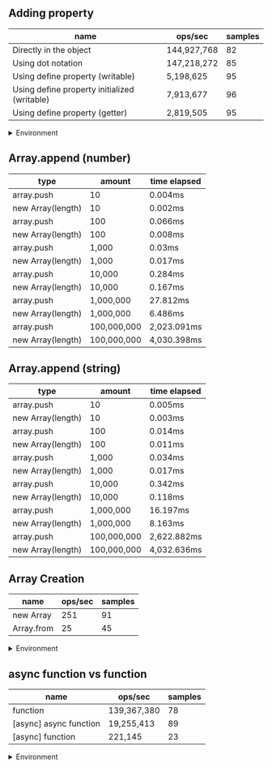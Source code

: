 ## Adding property

|name|ops/sec|samples|
|-|-|-|
|Directly in the object|144,927,768|82|
|Using dot notation|147,218,272|85|
|Using define property (writable)|5,198,625|95|
|Using define property initialized (writable)|7,913,677|96|
|Using define property (getter)|2,819,505|95|


<details>
<summary>Environment</summary>

* __Machine:__ linux x64 | 4 vCPUs | 15.2GB Mem
* __Run:__ Fri May 03 2024 20:22:17 GMT+0000 (Coordinated Universal Time)
</details>

<!--
{"environment":{"platform":"linux","arch":"x64","cpus":4,"totalMemory":15.245216369628906},"benchmarks":[{"name":"Directly in the object","opsSec":144927768.27405336,"samples":5},{"name":"Using dot notation","opsSec":147218271.75846058,"samples":5},{"name":"Using define property (writable)","opsSec":5198625.005940904,"samples":6},{"name":"Using define property initialized (writable)","opsSec":7913676.657708174,"samples":5},{"name":"Using define property (getter)","opsSec":2819504.5574301598,"samples":4}]}-->

## Array.append (number)

|type|amount|time elapsed|
|-|-|-|
array.push|10|0.004ms
new Array(length)|10|0.002ms
array.push|100|0.066ms
new Array(length)|100|0.008ms
array.push|1,000|0.03ms
new Array(length)|1,000|0.017ms
array.push|10,000|0.284ms
new Array(length)|10,000|0.167ms
array.push|1,000,000|27.812ms
new Array(length)|1,000,000|6.486ms
array.push|100,000,000|2,023.091ms
new Array(length)|100,000,000|4,030.398ms
## Array.append (string)

|type|amount|time elapsed|
|-|-|-|
array.push|10|0.005ms
new Array(length)|10|0.003ms
array.push|100|0.014ms
new Array(length)|100|0.011ms
array.push|1,000|0.034ms
new Array(length)|1,000|0.017ms
array.push|10,000|0.342ms
new Array(length)|10,000|0.118ms
array.push|1,000,000|16.197ms
new Array(length)|1,000,000|8.163ms
array.push|100,000,000|2,622.882ms
new Array(length)|100,000,000|4,032.636ms

## Array Creation

|name|ops/sec|samples|
|-|-|-|
|new Array|251|91|
|Array.from|25|45|


<details>
<summary>Environment</summary>

* __Machine:__ linux x64 | 4 vCPUs | 15.2GB Mem
* __Run:__ Fri May 03 2024 20:34:40 GMT+0000 (Coordinated Universal Time)
</details>

<!--
{"environment":{"platform":"linux","arch":"x64","cpus":4,"totalMemory":15.245216369628906},"benchmarks":[{"name":"new Array","opsSec":251.48374602344674,"samples":3},{"name":"Array.from","opsSec":24.99870908055125,"samples":2}]}-->

## async function vs function

|name|ops/sec|samples|
|-|-|-|
|function|139,367,380|78|
|[async] async function|19,255,413|89|
|[async] function|221,145|23|


<details>
<summary>Environment</summary>

* __Machine:__ linux x64 | 4 vCPUs | 15.2GB Mem
* __Run:__ Fri May 03 2024 20:41:50 GMT+0000 (Coordinated Universal Time)
</details>

<!--
{"environment":{"platform":"linux","arch":"x64","cpus":4,"totalMemory":15.245216369628906},"benchmarks":[{"name":"function","opsSec":139367380.38977394,"samples":4},{"name":"[async] async function","opsSec":19255413.35297198,"samples":8},{"name":"[async] function","opsSec":221145.49805896837,"samples":3}]}-->
